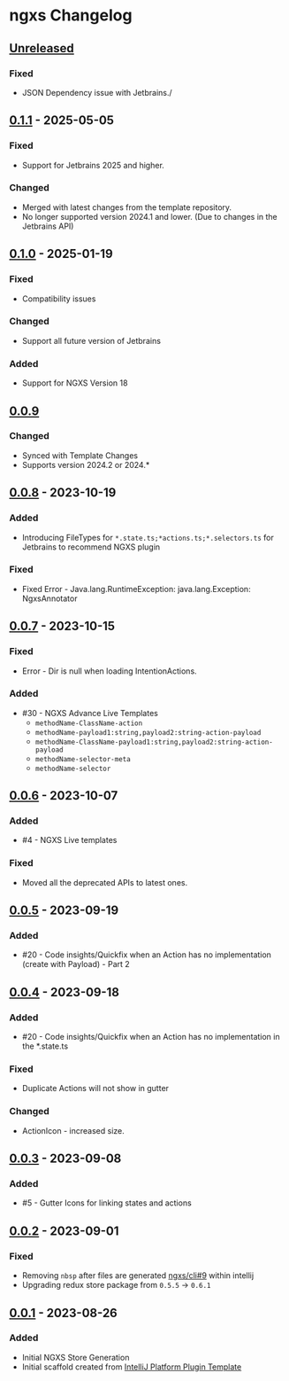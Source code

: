 <!-- Keep a Changelog guide -> https://keepachangelog.com -->

# ngxs Changelog

## [Unreleased]
### Fixed 
- JSON Dependency issue with Jetbrains./

## [0.1.1] - 2025-05-05

### Fixed

- Support for Jetbrains 2025 and higher.

### Changed

- Merged with latest changes from the template repository.
- No longer supported version 2024.1 and lower. (Due to changes in the Jetbrains API)

## [0.1.0] - 2025-01-19

### Fixed

- Compatibility issues

### Changed

- Support all future version of Jetbrains

### Added

- Support for NGXS Version 18

## [0.0.9]

### Changed

- Synced with Template Changes
- Supports version 2024.2 or 2024.*

## [0.0.8] - 2023-10-19

### Added

- Introducing FileTypes for `*.state.ts;*actions.ts;*.selectors.ts` for Jetbrains to recommend NGXS plugin

### Fixed

- Fixed Error - Java.lang.RuntimeException: java.lang.Exception: NgxsAnnotator

## [0.0.7] - 2023-10-15

### Fixed

- Error - Dir is null when loading IntentionActions.

### Added

- #30 - NGXS Advance Live Templates 
  - `methodName-ClassName-action`
  - `methodName-payload1:string,payload2:string-action-payload`
  - `methodName-ClassName-payload1:string,payload2:string-action-payload`
  - `methodName-selector-meta`
  - `methodName-selector`

## [0.0.6] - 2023-10-07

### Added

- #4 - NGXS Live templates 

### Fixed

- Moved all the deprecated APIs to latest ones.

## [0.0.5] - 2023-09-19

### Added

- #20 - Code insights/Quickfix when an Action has no implementation (create with Payload) - Part 2

## [0.0.4] - 2023-09-18

### Added

- #20 - Code insights/Quickfix when an Action has no implementation in the *.state.ts

### Fixed

- Duplicate Actions will not show in gutter

### Changed

- ActionIcon - increased size.

## [0.0.3] - 2023-09-08

### Added

- #5 - Gutter Icons for linking states and actions

## [0.0.2] - 2023-09-01

### Fixed

- Removing `nbsp` after files are generated [ngxs/cli#9](https://github.com/ngxs/cli/issues/9) within intellij
- Upgrading redux store package from `0.5.5` -> `0.6.1`

## [0.0.1] - 2023-08-26

### Added

- Initial NGXS Store Generation
- Initial scaffold created from [IntelliJ Platform Plugin Template](https://github.com/JetBrains/intellij-platform-plugin-template)

[Unreleased]: https://github.com/dinbtechit/ngxs/compare/v0.1.1...HEAD
[0.1.1]: https://github.com/dinbtechit/ngxs/compare/v0.1.0...v0.1.1
[0.1.0]: https://github.com/dinbtechit/ngxs/compare/v0.0.9...v0.1.0
[0.0.9]: https://github.com/dinbtechit/ngxs/compare/v0.0.8...v0.0.9
[0.0.8]: https://github.com/dinbtechit/ngxs/compare/v0.0.7...v0.0.8
[0.0.7]: https://github.com/dinbtechit/ngxs/compare/v0.0.6...v0.0.7
[0.0.6]: https://github.com/dinbtechit/ngxs/compare/v0.0.5...v0.0.6
[0.0.5]: https://github.com/dinbtechit/ngxs/compare/v0.0.4...v0.0.5
[0.0.4]: https://github.com/dinbtechit/ngxs/compare/v0.0.3...v0.0.4
[0.0.3]: https://github.com/dinbtechit/ngxs/compare/v0.0.2...v0.0.3
[0.0.2]: https://github.com/dinbtechit/ngxs/compare/v0.0.1...v0.0.2
[0.0.1]: https://github.com/dinbtechit/ngxs/commits/v0.0.1
